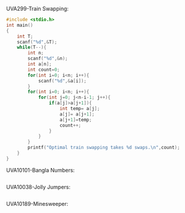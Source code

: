 UVA299-Train Swapping:   
```C
#include <stdio.h>
int main()
{
	int T;
	scanf("%d",&T);
	while(T--){
		int n;
		scanf("%d",&n);
		int a[n];
		int count=0;
		for(int i=0; i<n; i++){
			scanf("%d",&a[i]);
		}
		for(int i=0; i<n; i++){
			for(int j=0; j<n-i-1; j++){
				if(a[j]>a[j+1]){
					int temp= a[j];
					a[j]= a[j+1];
					a[j+1]=temp;
					count++;
				}
			}
		}
		printf("Optimal train swapping takes %d swaps.\n",count);
	}
}
```
UVA10101-Bangla Numbers:  
```C

```
UVA10038-Jolly Jumpers:
```C

```
UVA10189-Minesweeper:  
```C

```
